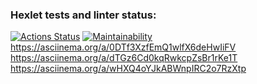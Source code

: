 ### Hexlet tests and linter status:

[![Actions Status](https://github.com/runabal/frontend-project-lvl1/workflows/hexlet-check/badge.svg)](https://github.com/runabal/frontend-project-lvl1/actions)
[![Maintainability](https://api.codeclimate.com/v1/badges/ba8376bf451401f7ec34/maintainability)](https://codeclimate.com/github/runabal/frontend-project-lvl1/maintainability)
https://asciinema.org/a/0DTf3XzfEmQ1wlfX6deHwIiFV
https://asciinema.org/a/dTGz6Cd0kqRwkcpZsBr1rKe1T
https://asciinema.org/a/wHXQ4oYJkABWnpIRC2o7RzXtp
